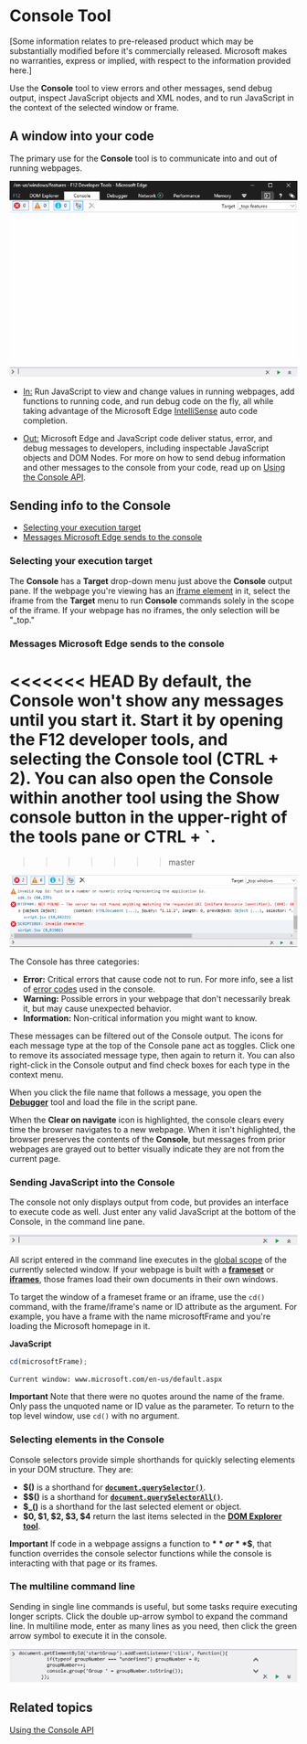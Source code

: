 # Console Tool

[Some information relates to pre-released product which may be substantially modified before it's commercially released. Microsoft makes no warranties, express or implied, with respect to the information provided here.]

Use the **Console** tool to view errors and other messages, send debug output, inspect JavaScript objects and XML nodes, and to run JavaScript in the context of the selected window or frame.

## A window into your code

The primary use for the **Console** tool is to communicate into and out of running webpages.

![Edge Console](../media/Edge_Console.gif)

   - [In:](#sending-javascript-into-the-console) Run JavaScript to view and change values in running webpages, add functions to running code, and run debug code on the fly, all while taking advantage of the Microsoft Edge [IntelliSense](https://msdn.microsoft.com/en-us/library/hcw1s69b.aspx) auto code completion.

   - [Out:](#sending-info-to-the-console) Microsoft Edge and JavaScript code deliver status, error, and debug messages to developers, including inspectable JavaScript objects and DOM Nodes. For more on how to send debug information and other messages to the console from your code, read up on [Using the Console API](./using-the-console-api/).

## Sending info to the Console

   - [Selecting your execution target](#selecting-your-execution-target)
   - [Messages Microsoft Edge sends to the console](#messages-microsoft-edge-sends-to-the-console)

### Selecting your execution target
The **Console** has a **Target** drop-down menu just above the **Console** output pane. If the webpage you're viewing has an [iframe element]() in it, select the iframe from the **Target** menu to run **Console** commands solely in the scope of the iframe. If your webpage has no iframes, the only selection will be "_top."

### Messages Microsoft Edge sends to the console
<<<<<<< HEAD
By default, the **Console** won't show any messages until you start it. Start it by opening the F12 developer tools, and selecting the **Console tool** (CTRL + 2). You can also open the **Console** within another tool using the **Show console** button in the upper-right of the tools pane or CTRL + `.
=======
>>>>>>> master

![Console System Messages](../media/Edge_Console_messages.gif)
<!--By default, the **Console** won't show any messages until you start it. Start it by opening the F12 developer tools, and selecting the **Console tool** (CTRL + 2). You can also open the **Console** within another tool using the **Show console** button in the upper-right of the tools pane or CTRL + `.-->

The Console has three categories:
   - **Error:** Critical errors that cause code not to run. For more info, see a list of [error codes](./console-error-and-status-codes) used in the console.
   - **Warning:** Possible errors in your webpage that don't necessarily break it, but may cause unexpected behavior.
   - **Information:** Non-critical information you might want to know.

These messages can be filtered out of the Console output. The icons for each message type at the top of the Console pane act as toggles. Click one to remove its associated message type, then again to return it. You can also right-click in the Console output and find check boxes for each type in the context menu.

When you click the file name that follows a message, you open the **[Debugger](../debugger/)** tool and load the file in the script pane.

When the **Clear on navigate** icon is highlighted, the console clears every time the browser navigates to a new webpage. When it isn't highlighted, the browser preserves the contents of the **Console**, but messages from prior webpages are grayed out to better visually indicate they are not from the current page.

### Sending JavaScript into the Console
The console not only displays output from code, but provides an interface to execute code as well. Just enter any valid JavaScript at the bottom of the Console, in the command line pane.

![F12 Console Single Command Line](../media/f12blueconsolecommandsingle.png)

All script entered in the command line executes in the [global scope](https://msdn.microsoft.com/en-us/library/bzt2dkta(v=vs.85).aspx) of the currently selected window. If your webpage is built with a **[frameset](https://msdn.microsoft.com/en-us/library/ms535251(v=vs.85).aspx)** or **[iframes](https://msdn.microsoft.com/en-us/library/ms535258(v=vs.85).aspx)**, those frames load their own documents in their own windows.

To target the window of a frameset frame or an iframe, use the `cd()` command, with the frame/iframe's name or ID attribute as the argument. For example, you have a frame with the name microsoftFrame and you're loading the Microsoft homepage in it.

   **JavaScript**
   ```js
   cd(microsoftFrame);
   ```
   ```
   Current window: www.microsoft.com/en-us/default.aspx
   ```

**Important**  Note that there were no quotes around the name of the frame. Only pass the unquoted name or ID value as the parameter.
To return to the top level window, use `cd()` with no argument.

### Selecting elements in the Console
Console selectors provide simple shorthands for quickly selecting elements in your DOM structure. They are:

   - **$()** is a shorthand for [**`document.querySelector()`**](https://msdn.microsoft.com/en-us/library/cc288169(v=vs.85).aspx).
   - **$$()** is a shorthand for [**`document.querySelectorAll()`**](https://msdn.microsoft.com/en-us/library/cc304115(v=vs.85).aspx).
   - **$_()** is a shorthand for the last selected element or object.
   - **$0, $1, $2, $3, $4** return the last items selected in the [**DOM Explorer tool**](../dom-explorer/).

**Important**  If code in a webpage assigns a function to **$** or **$$**, that function overrides the console selector functions while the console is interacting with that page or its frames.

### The multiline command line

Sending in single line commands is useful, but some tasks require executing longer scripts. Click the double up-arrow symbol to expand the command line. In multiline mode, enter as many lines as you need, then click the green arrow symbol to execute it in the console.

![F12 Console Multiline Command Line](../media/f12blueconsolecommandmultiple.png)

## Related topics
[Using the Console API](/using-the-console-api/)

